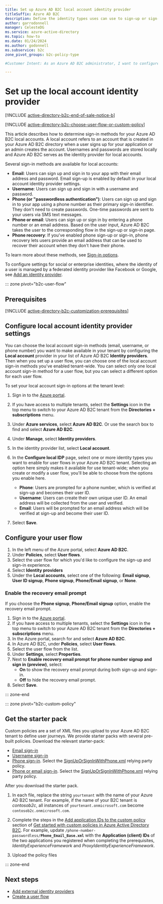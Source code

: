 ```yaml
---
title: Set up Azure AD B2C local account identity provider
titleSuffix: Azure AD B2C
description: Define the identity types uses can use to sign-up or sign-in (email, username, phone number) in your Azure Active Directory B2C tenant.
author: garrodonnell
manager: CelesteDG
ms.service: azure-active-directory
ms.topic: how-to
ms.date: 01/24/2024
ms.author: godonnell
ms.subservice: b2c
zone_pivot_groups: b2c-policy-type

#Customer Intent: As an Azure AD B2C administrator, I want to configure the sign-in methods for local accounts, so that users can sign up and sign in to the application using their preferred method (email, username, or phone number).

---
```

# Set up the local account identity provider

[!INCLUDE [active-directory-b2c-end-of-sale-notice-b](../../includes/active-directory-b2c-end-of-sale-notice-b.md)]

[!INCLUDE [active-directory-b2c-choose-user-flow-or-custom-policy](../../includes/active-directory-b2c-choose-user-flow-or-custom-policy.md)]

This article describes how to determine sign-in methods for your Azure AD B2C local accounts. A local account refers to an account that is created in your Azure AD B2C directory when a user signs up for your application or an admin creates the account. Usernames and passwords are stored locally and Azure AD B2C serves as the identity provider for local accounts.

Several sign-in methods are available for local accounts:

- **Email**: Users can sign up and sign in to your app with their email address and password. Email sign-up is enabled by default in your local account identity provider settings.
- **Username**: Users can sign up and sign in with a username and password.
- **Phone (or "passwordless authentication")**: Users can sign up and sign in to your app using a phone number as their primary sign-in identifier. They don't need to create passwords. One-time passwords are sent to your users via SMS text messages.
- **Phone or email**: Users can sign up or sign in by entering a phone number or an email address. Based on the user input, Azure AD B2C takes the user to the corresponding flow in the sign-up or sign-in page.
- **Phone recovery**: If you've enabled phone sign-up or sign-in, phone recovery lets users provide an email address that can be used to recover their account when they don't have their phone.

To learn more about these methods, see [Sign-in options](sign-in-options.md). 

To configure settings for social or enterprise identities, where the identity of a user is managed by a federated identity provider like Facebook or Google, see [Add an identity provider](add-identity-provider.md).

::: zone pivot="b2c-user-flow"

## Prerequisites

[!INCLUDE [active-directory-b2c-customization-prerequisites](../../includes/active-directory-b2c-customization-prerequisites.md)]


## Configure local account identity provider settings


You can choose the local account sign-in methods (email, username, or phone number) you want to make available in your tenant by configuring the **Local account** provider in your list of Azure AD B2C **Identity providers**. Then when you set up a user flow, you can choose one of the local account sign-in methods you've enabled tenant-wide. You can select only one local account sign-in method for a user flow, but you can select a different option for each user flow.

To set your local account sign-in options at the tenant level: 

1. Sign in to the [Azure portal](https://portal.azure.com).
1. If you have access to multiple tenants, select the **Settings** icon in the top menu to switch to your Azure AD B2C tenant from the **Directories + subscriptions** menu.
1. Under **Azure services**, select **Azure AD B2C**. Or use the search box to find and select **Azure AD B2C**.
1. Under **Manage**, select **Identity providers**.
1. In the identity provider list, select **Local account**.
1. In the **Configure local IDP** page, select one or more identity types you want to enable for user flows in your Azure AD B2C tenant. Selecting an option here simply makes it available for use tenant-wide; when you create or modify a user flow, you'll be able to choose from the options you enable here.

   - **Phone**: Users are prompted for a phone number, which is verified at sign-up and becomes their user ID.
   - **Username**: Users can create their own unique user ID. An email address will be collected from the user and verified.
   - **Email**: Users will be prompted for an email address which will be verified at sign-up and become their user ID.
1. Select **Save**.

## Configure your user flow

1. In the left menu of the Azure portal, select **Azure AD B2C**.
1. Under **Policies**, select **User flows**.
1. Select the user flow for which you'd like to configure the sign-up and sign-in experience.
1. Select **Identity providers**
1. Under the **Local accounts**, select one of the following: **Email signup**,  **User ID signup**, **Phone signup**, **Phone/Email signup**, or **None**.

### Enable the recovery email prompt

If you choose the **Phone signup**, **Phone/Email signup** option, enable the recovery email prompt.

1. Sign in to the [Azure portal](https://portal.azure.com).
1. If you have access to multiple tenants, select the **Settings** icon in the top menu to switch to your Azure AD B2C tenant from the **Directories + subscriptions** menu.
1. In the Azure portal, search for and select **Azure AD B2C**.
1. In Azure AD B2C, under **Policies**, select **User flows**.
1. Select the user flow from the list.
1. Under **Settings**, select **Properties**.
1. Next to **Enable recovery email prompt for phone number signup and sign in (preview)**, select:
   - **On** to show the recovery email prompt during both sign-up and sign-in.
   - **Off** to hide the recovery email prompt.
1. Select **Save**.

::: zone-end

::: zone pivot="b2c-custom-policy"

## Get the starter pack

Custom policies are a set of XML files you upload to your Azure AD B2C tenant to define user journeys. We provide starter packs with several pre-built policies. Download the relevant starter-pack: 

- [Email sign-in](https://github.com/Azure-Samples/active-directory-b2c-custom-policy-starterpack/tree/master/SocialAndLocalAccounts)
- [Username sign-in](https://github.com/azure-ad-b2c/samples/tree/master/policies/username-signup-or-signin)
- [Phone sign-in](https://github.com/Azure-Samples/active-directory-b2c-custom-policy-starterpack/tree/master/scenarios/phone-number-passwordless). Select the [SignUpOrSignInWithPhone.xml](https://github.com/Azure-Samples/active-directory-b2c-custom-policy-starterpack/blob/master/scenarios/phone-number-passwordless/SignUpOrSignInWithPhone.xml) relying party policy. 
- [Phone or email sign-in](https://github.com/Azure-Samples/active-directory-b2c-custom-policy-starterpack/tree/master/scenarios/phone-number-passwordless). Select the [SignUpOrSignInWithPhone.xml](https://github.com/Azure-Samples/active-directory-b2c-custom-policy-starterpack/blob/master/scenarios/phone-number-passwordless/SignUpOrSignInWithPhoneOrEmail.xml) relying party policy.

After you download the starter pack.

1. In each file, replace the string `yourtenant` with the name of your Azure AD B2C tenant. For example, if the name of your B2C tenant is *contosob2c*, all instances of `yourtenant.onmicrosoft.com` become `contosob2c.onmicrosoft.com`.

1. Complete the steps in the [Add application IDs to the custom policy](tutorial-create-user-flows.md?pivots=b2c-custom-policy#add-application-ids-to-the-custom-policy) section of [Get started with custom policies in Azure Active Directory B2C](tutorial-create-user-flows.md?pivots=b2c-custom-policy). For example, update `/phone-number-passwordless/`**`Phone_Email_Base.xml`** with the **Application (client) IDs** of the two applications you registered when completing the prerequisites, *IdentityExperienceFramework* and *ProxyIdentityExperienceFramework*.
1. Upload the policy files

::: zone-end

## Next steps

- [Add external identity providers](add-identity-provider.md)
- [Create a user flow](tutorial-create-user-flows.md)
